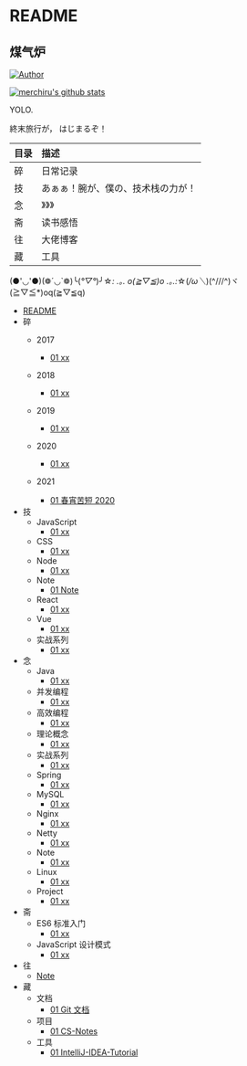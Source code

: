 # README

## 煤气炉

[![Author](https://img.shields.io/badge/author-merchiru-red)](https://merchiru.xyz)

[![merchiru's github stats](https://github-readme-stats.vercel.app/api?username=merchiru)](https://github.com/anuraghazra/github-readme-stats)

YOLO.

終末旅行が，
はじまるぞ！

| 目录 | 描述                                                                           |
| :--- | :----------------------------------------------------------------------------- |
| 碎 | 日常记录 |
| 技 | あぁぁ！腕が、僕の、技术栈の力が！|
| 念 | 》》》|
| 斋 | 读书感悟 |
| 往 | 大佬博客 |
| 藏 | 工具 |

(●'◡'●)(❁´◡`❁)╰(*°▽°*)╯☆*: .｡. o(≧▽≦)o .｡.:*☆(*/ω＼*)(^///^)ヾ(≧▽≦*)oq(≧▽≦q)

- [README](README.md)
- 碎
  - 2017
    - [01 xx](碎/2017/01-xx.md)
  - 2018
    - [01 xx](碎/2018/01-xx.md)

  - 2019
    - [01 xx](碎/2019/01-xx.md)
  - 2020
    - [01 xx](碎/2020/01-xx.md)
  - 2021
    - [01 春宵苦短 2020](碎/2021/01-春宵苦短-2020.md)
- 技
  - JavaScript
    - [01 xx](技/JavaScript/01-xx.md)
  - CSS
    - [01 xx](技/CSS/01-xx.md)
  - Node
    - [01 xx](技/Node/01-xx.md)
  - Note
    - [01 Note](技/Note/01-Note.md)
  - React
    - [01 xx](技/React/01-xx.md)
  - Vue
    - [01 xx](技/Vue/01-xx.md)
  - 实战系列
    - [01 xx](技/实战系列/01-xx.md)
- 念
  - Java
    - [01 xx](念/Java/01-xx.md)
  - 并发编程
    - [01 xx](念/并发编程/01-xx.md)
  - 高效编程
    - [01 xx](念/高效编程/01-xx.md)
  - 理论概念
    - [01 xx](念/理论概念/01-xx.md)
  - 实战系列
    - [01 xx](念/实战系列/01-xx.md)
  - Spring
    - [01 xx](念/Spring/01-xx.md)
  - MySQL
    - [01 xx](念/MySQL/01-xx.md)
  - Nginx
    - [01 xx](念/Nginx/01-xx.md)
  - Netty
    - [01 xx](念/Netty/01-xx.md)
  - Note
    - [01 xx](念/Note/01-xx.md)
  - Linux
    - [01 xx](念/Linux/01-xx.md)
  - Project
    - [01 xx](念/Project/01-xx.md)
- 斋
  - ES6 标准入门
    - [01 xx](斋/ES6-标准入门/01-xx.md)
  - JavaScript 设计模式
    - [01 xx](斋/JavaScript-设计模式/01-xx.md)
- 往
  - [Note](往/Note.md)
- 藏
  - 文档
    - [01 Git 文档](https://git-scm.com/book/zh/v2)
  - 项目
    - [01 CS-Notes](https://github.com/CyC2018/CS-Notes)
  - 工具
    - [01 IntelliJ-IDEA-Tutorial](https://github.com/judasn/IntelliJ-IDEA-Tutorial/blob/master/keymap-introduce.md)
